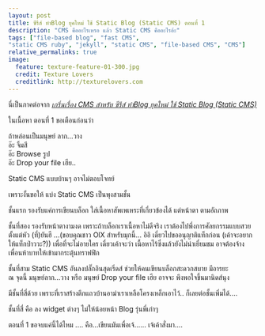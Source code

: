 ```yaml
---
layout: post
title: ซีรีส์ ทำBlog ยุคใหม่ ใช้ Static Blog (Static CMS) ตอนที่ 1
description: "CMS คืออะไรเหรอ แล้ว Static CMS คืออะไรอ้ะ"
tags: ["file-based blog", "fast CMS", 
"static CMS ruby", "jekyll", "static CMS", "file-based CMS", "CMS"]
relative_permalinks: true
image:
  feature: texture-feature-01-300.jpg
  credit: Texture Lovers
  creditlink: http://texturelovers.com
---
```


นี่เป็นภาคต่อจาก *[เกริ่นเรื่อง CMS สำหรับ ซีรีส์ ทำBlog ยุคใหม่ ใช้ Static Blog (Static CMS)](http://airmee.me/cms-1/)*

ในเนื้อหา ตอนที่ 1 ขอเตือนก่อนว่า

ถ้าหล่อนเป็นมนุษย์ ลาก...วาง<br/>
อ๊ะ จิ้มสี<br/>
อ๊ะ Browse รูป<br/>
อ๊ะ Drop your file เฮีย..<br/>

Static CMS แบบบ้านๆ อาจไม่ตอบโจทย์

เพราะงั้นขอให้ แบ่ง Static CMS เป็นพุงสามชั้น

ชั้นแรก รองรับแค่การเขียนบล็อก ใส่เนื้อหาสัพเพเหระที่เกี่ยวข้องได้ แต่หน้าตา ตามอัถภาพ

ชั้นที่สอง รองรับหน้าตางามงด เพราะถ้าบล็อกเราเนื้อหาไม่ดีจริง เราต้องไปพึ่งการศัลยกรรมแบบสวยตั้งแต่หัว (ที่)ยันฮี ...​(ขอบคุณชาว OlX สำหรับมุกนี้... อิอิ เดี๋ยวไปขออนุญาติแท็กก่อน (เค้าจะอยากให้แท็กป่าววะ?)) เพื่อที่จะไม่อายใคร เดี๋ยวเค้าจะว่า เนื้อหาไร้ซึ่งแล้วยังไม่น่าเยี่ยมชม อาจต้องจ้างเพื่อนห้าบาทให้เข้ามากระตุ้นทราฟฟิก

ชั้นที่สาม Static CMS อันลงปลั๊กอินสุดเริ่ดส์ ช่วยให้คนเขียนบล็อกสะดวกสบาย มีอารยะ<br/>
ณ จุดนี้ มนุษย์ลาก...วาง หรือ มนุษย์ Drop your file เฮีย อาจจะ พึงพอใจขึ้นมานิดส์นุง

มีชั้นที่สี่ด้วย เพราะที่เราสร้างตึกแถวบ้านอาม่าเราเหลือโครงเหล็กเอาไว้.. ก็เลยต่อชั้นเพิ่มได้....

ชั้นที่สี่ คือ ลง widget ต่างๆ ไม่ให้น้อยหน้า Blog รุ่นพี่เก๋าๆ

ตอนที่ 1 ขอจบแค่นี้ได้ไหม .... คือ...เขียนมันเพื่อเจ้...... เจ้เค้าสั่งมา....